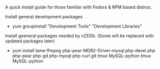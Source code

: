 A quick install guide for those familiar with Fedora & RPM based distros.

Install general development packages
* yum groupinstall "Development Tools" "Development Libraries"

Install geeneral packages needed by nZEDb. (Some will be replaced with updated packages later)
* yum install lame ffmpeg php-pear-MDB2-Driver-mysql php-devel php php-pear php-gd php-mysql php-curl git tmux MySQL-python tmux MySQL-python


